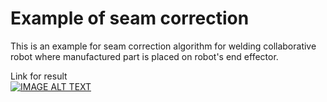 <h1>Example of seam correction</h1>
This is an example for seam correction algorithm for welding collaborative robot where manufactured part is placed on robot's end effector.


Link for result<br />
[![IMAGE ALT TEXT](https://i.ytimg.com/vi/xVg35S1p3ZU/hqdefault.jpg?sqp=-oaymwEmCMQBEG5IWvKriqkDGQgBFQAAiEIYAdgBAeIBCggYEAIYBjgBQAE=&rs=AOn4CLAXx_TqhVNlQ-VtIi5In2n8Z1TMMA)](https://youtu.be/xVg35S1p3ZU?si=YFUR14oE4bRD6qeG "Example of simulation")
